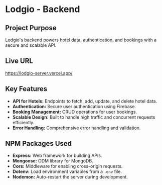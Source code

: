 
# Lodgio - Backend

## Project Purpose
Lodgio's backend powers hotel data, authentication, and bookings with a secure and scalable API.

## Live URL
https://lodgio-server.vercel.app/

## Key Features
- **API for Hotels:** Endpoints to fetch, add, update, and delete hotel data.
- **Authentication:** Secure user authentication using Firebase.
- **Booking Management:** CRUD operations for user bookings.
- **Scalable Design:** Built to handle high traffic and concurrent requests efficiently.
- **Error Handling:** Comprehensive error handling and validation.

## NPM Packages Used
- **Express:** Web framework for building APIs.
- **Mongoose:** ODM library for MongoDB.
- **Cors:** Middleware for enabling cross-origin requests.
- **Dotenv:** Load environment variables from a `.env` file.
- **Nodemon:** Auto-restart the server during development.



